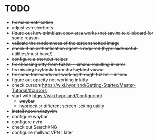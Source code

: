 # TODO
- <s>fix mako notification</s>  
- <s>adjust zsh shortcuts</s>  
- <s>figure out how grimblast copy area works (not saving to clipboard for some reason)</s>  
- <s>validate the randomness of the screenshotted image</s>  
- <s>check if an authentication agent is required (hypr.land/useful-utilities/must-have/)</s>  
- <s>configure a shortcut helper</s>  
- <s>fix choosing kitty from fuzzel --dmenu resulting in error</s>
- <s>fix missing keybinds from the keybind viewer</s>
- <s>fix some fommands not working through fuzzel --dmenu</s>
- figure out opacity not working in kitty
- check cursors https://wiki.hypr.land/Getting-Started/Master-Tutorial/#cursors
- start with https://wiki.hypr.land/Configuring/
  - <s>waybar</s>
  - hyprlock or different screen locking utility
- <s>install neovim/lazyvim</s> 
- configure waybar
- configure nvim
- check out SearchXNG
- configuire mullvad VPN 	| later  
